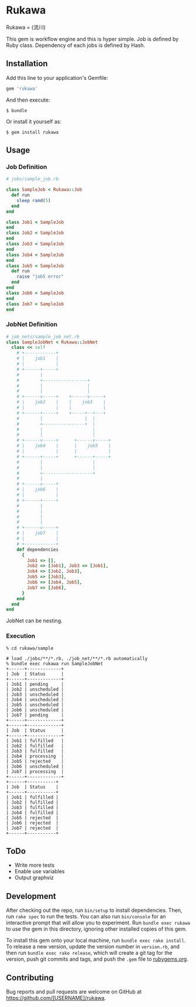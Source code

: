 # Rukawa
Rukawa = (流川)

This gem is workflow engine and this is hyper simple.
Job is defined by Ruby class.
Dependency of each jobs is defined by Hash.

## Installation

Add this line to your application's Gemfile:

```ruby
gem 'rukawa'
```

And then execute:

    $ bundle

Or install it yourself as:

    $ gem install rukawa

## Usage

### Job Definition

```rb
# jobs/sample_job.rb

class SampleJob < Rukawa::Job
  def run
    sleep rand(5)
  end
end

class Job1 < SampleJob
end
class Job2 < SampleJob
end
class Job3 < SampleJob
end
class Job4 < SampleJob
end
class Job5 < SampleJob
  def run
    raise "job5 error"
  end
end
class Job6 < SampleJob
end
class Job7 < SampleJob
end
```

### JobNet Definition
```rb
# job_nets/sample_job_net.rb
class SampleJobNet < Rukawa::JobNet
  class << self
    # +------------+
    # |    job1    |
    # |            |
    # +------+-----+
    #        |
    #        +-----------------+
    #        |                 |
    #        |                 |
    # +------v-----+    +------v-----+
    # |    job2    |    |    job3    |
    # |            |    |            |
    # +------+-----+    +-----+--+---+
    #        |                |  |
    #        <----------------+  |
    #        |                   |
    #        |                   |
    # +------v-----+      +------v-----+
    # |    job4    |      |    job5    |
    # |            |      |            |
    # +------+-----+      +------+-----+
    #        |                   |
    #        |                   |
    #        <-------------------+
    #        |
    # +------v-----+
    # |    job6    |
    # |            |
    # +------+-----+
    #        |
    #        |
    #        |
    #        |
    # +------v-----+
    # |    job7    |
    # |            |
    # +------------+
    def dependencies
      {
        Job1 => [],
        Job2 => [Job1], Job3 => [Job1],
        Job4 => [Job2, Job3],
        Job5 => [Job3],
        Job6 => [Job4, Job5],
        Job7 => [Job6],
      }
    end
  end
end
```

JobNet can be nesting.

### Execution

```
% cd rukawa/sample

# load ./jobs/**/*.rb, ./job_net/**/*.rb automatically
% bundle exec rukawa run SampleJobNet
+------+-------------+
| Job  | Status      |
+------+-------------+
| Job1 | pending     |
| Job2 | unscheduled |
| Job3 | unscheduled |
| Job4 | unscheduled |
| Job5 | unscheduled |
| Job6 | unscheduled |
| Job7 | pending     |
+------+-------------+
+------+-------------+
| Job  | Status      |
+------+-------------+
| Job1 | fulfilled   |
| Job2 | fulfilled   |
| Job3 | fulfilled   |
| Job4 | processing  |
| Job5 | rejected    |
| Job6 | unscheduled |
| Job7 | processing  |
+------+-------------+
+------+-----------+
| Job  | Status    |
+------+-----------+
| Job1 | fulfilled |
| Job2 | fulfilled |
| Job3 | fulfilled |
| Job4 | fulfilled |
| Job5 | rejected  |
| Job6 | rejected  |
| Job7 | rejected  |
+------+-----------+
```

## ToDo
- Write more tests
- Enable use variables
- Output graphviz

## Development

After checking out the repo, run `bin/setup` to install dependencies. Then, run `rake spec` to run the tests. You can also run `bin/console` for an interactive prompt that will allow you to experiment. Run `bundle exec rukawa` to use the gem in this directory, ignoring other installed copies of this gem.

To install this gem onto your local machine, run `bundle exec rake install`. To release a new version, update the version number in `version.rb`, and then run `bundle exec rake release`, which will create a git tag for the version, push git commits and tags, and push the `.gem` file to [rubygems.org](https://rubygems.org).

## Contributing

Bug reports and pull requests are welcome on GitHub at https://github.com/[USERNAME]/rukawa.

